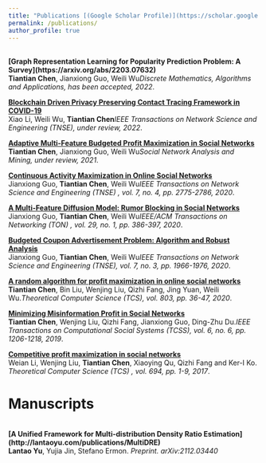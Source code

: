 ```yaml
---
title: "Publications [(Google Scholar Profile)](https://scholar.google.com/citations?user=cJvlTj4AAAAJ&hl=en)"
permalink: /publications/
author_profile: true
---
```

<br>
<b>[Graph Representation Learning for Popularity Prediction Problem: A Survey](https://arxiv.org/abs/2203.07632)</b> <br> <b>Tiantian Chen</b>, Jianxiong Guo, Weili Wu<i>Discrete Mathematics, Algorithms and Applications, has been accepted, 2022</i>. 


<b>[Blockchain Driven Privacy Preserving Contact Tracing Framework in COVID-19](https://arxiv.org/abs/2202.09407)</b> <br> Xiao Li, Weili Wu, <b>Tiantian Chen</b><i>IEEE Transactions on Network Science and Engineering (TNSE), under review, 2022</i>. 


<b>[Adaptive Multi-Feature Budgeted Profit Maximization in Social Networks](https://arxiv.org/abs/2006.03222)</b> <br> <b>Tiantian Chen</b>, Jianxiong Guo, Weili Wu<i>Social Network Analysis and Mining, under review, 2021</i>. 

<b>[Continuous Activity Maximization in Online Social Networks](https://ieeexplore.ieee.org/document/9089295)</b> <br> Jianxiong Guo, <b>Tiantian Chen</b>, Weili Wu<i>IEEE Transactions on Network Science and Engineering (TNSE) , vol. 7, no. 4, pp. 2775-2786, 2020</i>. 

<b>[A Multi-Feature Diffusion Model: Rumor Blocking in Social Networks](https://ieeexplore.ieee.org/document/9244642)</b> <br> Jianxiong Guo, <b>Tiantian Chen</b>, Weili Wu<i>IEEE/ACM Transactions on Networking (TON) , vol. 29, no. 1, pp. 386-397, 2020</i>. 

<b>[Budgeted Coupon Advertisement Problem: Algorithm and Robust Analysis](https://ieeexplore.ieee.org/document/8952599)</b> <br> Jianxiong Guo, <b>Tiantian Chen</b>, Weili Wu<i>IEEE Transactions on Network Science and Engineering (TNSE), vol. 7, no. 3, pp. 1966-1976, 2020</i>.

<b>[A random algorithm for profit maximization in online social networks](https://www.sciencedirect.com/science/article/abs/pii/S030439751930194X?via%3Dihub)</b> <br> <b>Tiantian Chen</b>, Bin Liu, Wenjing Liu, Qizhi Fang, Jing Yuan, Weili Wu.<i>Theoretical Computer Science (TCS), vol. 803, pp. 36-47, 2020</i>.

<b>[Minimizing Misinformation Profit in Social Networks](https://ieeexplore.ieee.org/document/8884195)</b> <br> <b>Tiantian Chen</b>, Wenjing Liu, Qizhi Fang, Jianxiong Guo, Ding-Zhu Du.<i>IEEE Transactions on Computational Social Systems (TCSS), vol. 6, no. 6, pp. 1206-1218, 2019</i>.


<b>[Competitive profit maximization in social networks](https://www.sciencedirect.com/science/article/pii/S0304397517305388)</b> <br> 
Weian Li, Wenjing Liu, <b>Tiantian Chen</b>, Xiaoying Qu, Qizhi Fang and Ker-I Ko. <i>Theoretical Computer Science (TCS) , vol. 694, pp. 1-9, 2017</i>. 

  


# Manuscripts
<br>
<b>[A Unified Framework for Multi-distribution Density Ratio Estimation](http://lantaoyu.com/publications/MultiDRE)</b> <br>
<b>Lantao Yu</b>, Yujia Jin, Stefano Ermon.
<i>Preprint. arXiv:2112.03440</i>



